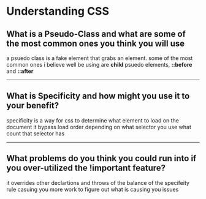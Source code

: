 # Understanding CSS

## What is a Pseudo-Class and what are some of the most common ones you think you will use

a psuedo class is a fake element that grabs an element. some of the most common ones i believe well be using are **child** psuedo elements, **::before** and **::after**

---

## What is Specificity and how might you use it to your benefit?

specificity is a way for css to determine what element to load on the document it bypass load order depending on what selector you use what count that selector has

---

## What problems do you think you could run into if you over-utilized the !important feature?

it overrides other declartions and throws of the balance of the specifeity rule casuing you more work to figure out what is causing you issues
